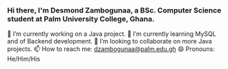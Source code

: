 ### Hi there, I'm Desmond Zambogunaa, a BSc. Computer Science student at Palm University College, Ghana.
🔭 I’m currently working on a Java project.
🌱 I’m currently learning MySQL and of Backend development.
👯 I’m looking to collaborate on more Java projects.
📫 How to reach me: dzambogunaa@palm.edu.gh
😄 Pronouns: He/Him/His
